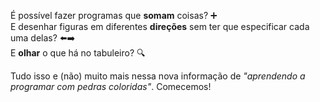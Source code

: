 É possível fazer programas que **somam** coisas? :heavy_plus_sign:
<br>
E desenhar figuras em diferentes **direções** sem ter que especificar cada uma delas? 
:arrow_left::arrow_right:
<br>
E **olhar** o que há no tabuleiro? :mag:

Tudo isso e (não) muito mais nessa nova informação de _"aprendendo a programar com pedras coloridas"_. Comecemos!
